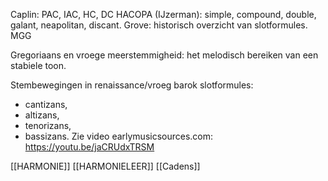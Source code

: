 Caplin: PAC, IAC, HC, DC
HACOPA (IJzerman): simple, compound, double, galant, neapolitan, discant.
Grove: historisch overzicht van slotformules.
MGG

Gregoriaans en vroege meerstemmigheid: het melodisch bereiken van een stabiele toon.

Stembewegingen in renaissance/vroeg barok slotformules: 
- cantizans, 
- altizans, 
- tenorizans, 
- bassizans.
Zie video earlymusicsources.com: https://youtu.be/jaCRUdxTRSM

[[HARMONIE]]
[[HARMONIELEER]]
[[Cadens]]

